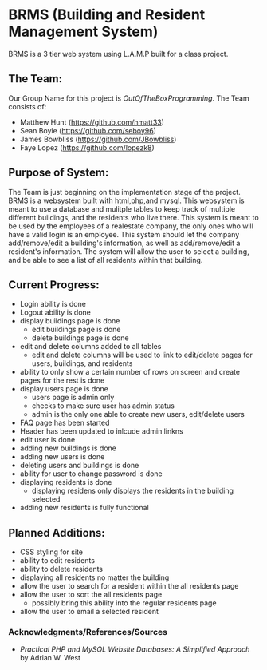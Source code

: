 # BRMS (Building and Resident Management System)
BRMS is a 3 tier web system using L.A.M.P built for a class project.

## The Team:
Our Group Name for this project is *OutOfTheBoxProgramming*. The Team consists of:

* Matthew Hunt (https://github.com/hmatt33)
* Sean Boyle (https://github.com/seboy96)
* James Bowbliss (https://github.com/JBowbliss)
* Faye Lopez (https://github.com/lopezk8)

## Purpose of System:
The Team is just beginning on the implementation stage of the project. BRMS is a websystem built with html,php,and mysql. This websystem is meant to use a database and mulitple tables to keep track of multiple different buildings, and the residents who live there. This system is meant to be used by the employees of a realestate company, the only ones who will have a valid login is an employee. This system should let the company add/remove/edit a building's information, as well as add/remove/edit a resident's information. The system will allow the user to select a building, and be able to see a list of all residents within that building.

## Current Progress:
* Login ability is done
* Logout ability is done
* display buildings page is done
    * edit buildings page is done
    * delete buildings page is done
* edit and delete columns added to all tables
    * edit and delete columns will be used to link to edit/delete pages for users, buildings, and residents
* ability to only show a certain number of rows on screen and create pages for the rest is done
* display users page is done
    * users page is admin only
    * checks to make sure user has admin status
    * admin is the only one able to create new users, edit/delete users
* FAQ page has been started
* Header has been updated to inlcude admin linkns
* edit user is done
* adding new buildings is done
* adding new users is done
* deleting users and buildings is done
* ability for user to change password is done
* displaying residents is done
	* displaying residens only displays the residents in the building selected
* adding new residents is fully functional
    
## Planned Additions:
* CSS styling for site
* ability to edit residents
* ability to delete residents
* displaying all residents no matter the building
* allow the user to search for a resident within the all residents page
* allow the user to sort the all residents page
	* possibly bring this ability into the regular residents page
* allow the user to email a selected resident

### Acknowledgments/References/Sources

* *Practical PHP and MySQL Website Databases: A Simplified Approach* by Adrian W. West
